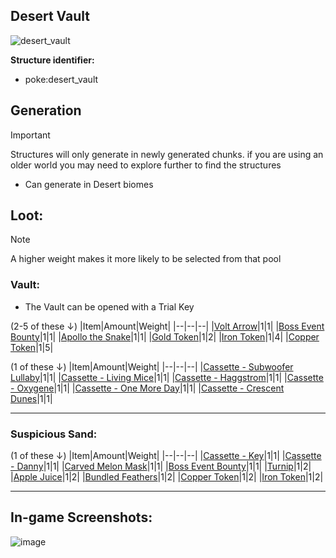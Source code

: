 ## Desert Vault
![desert_vault](https://github.com/ItsMePok/PFE/assets/136857747/e0b6c856-a0cf-4ee6-a0bd-e400a0c41980)

**Structure identifier:** 
* poke:desert_vault

## Generation
> [!IMPORTANT]
> Structures will only generate in newly generated chunks. if you are using an older world you may need to explore further to find the structures

* Can generate in Desert biomes

## Loot:
> [!NOTE]
> A higher weight makes it more likely to be selected from that pool

### **Vault:**
* The Vault can be opened with a Trial Key

(2-5 of these ↓)
|Item|Amount|Weight|
|--|--|--|
|[Volt Arrow](https://github.com/ItsMePok/PFE/wiki/Volt-Arrow)|1|1|
|[Boss Event Bounty](https://github.com/ItsMePok/PFE/wiki/Boss-Event-Bounty)|1|1|
|[Apollo the Snake](https://github.com/ItsMePok/PFE/wiki/Apollo-The-Snake)|1|1|
|[Gold Token](https://github.com/ItsMePok/PFE/wiki/Gold-Token)|1|2|
|[Iron Token](https://github.com/ItsMePok/PFE/wiki/Iron-Token)|1|4|
|[Copper Token](https://github.com/ItsMePok/PFE/wiki/Copper-Token)|1|5|

(1 of these ↓)
|Item|Amount|Weight|
|--|--|--|
|[Cassette - Subwoofer Lullaby](https://github.com/ItsMePok/PFE/wiki/Cassette-SubwooferLullaby)|1|1|
|[Cassette - Living Mice](https://github.com/ItsMePok/PFE/wiki/Cassette-LivingMice)|1|1|
|[Cassette - Haggstrom](https://github.com/ItsMePok/PFE/wiki/Cassette-Haggstrom)|1|1|
|[Cassette - Oxygene](https://github.com/ItsMePok/PFE/wiki/Cassette-Oxygene)|1|1|
|[Cassette - One More Day](https://github.com/ItsMePok/PFE/wiki/Cassette-OneMoreDay)|1|1|
|[Cassette - Crescent Dunes](https://github.com/ItsMePok/PFE/wiki/Cassette-CrescentDunes)|1|1|

***
### **Suspicious Sand:**

(1 of these ↓)
|Item|Amount|Weight|
|--|--|--|
|[Cassette - Key](https://github.com/ItsMePok/PFE/wiki/Cassette-Key)|1|1|
|[Cassette - Danny](https://github.com/ItsMePok/PFE/wiki/Cassette-Danny)|1|1|
|[Carved Melon Mask](https://github.com/ItsMePok/PFE/wiki/Carved-Melon-Mask)|1|1|
|[Boss Event Bounty](https://github.com/ItsMePok/PFE/wiki/Boss-Event-Bounty)|1|1|
|[Turnip](https://github.com/ItsMePok/PFE/wiki/Turnip)|1|2|
|[Apple Juice](https://github.com/ItsMePok/PFE/wiki/Apple-Juice)|1|2|
|[Bundled Feathers](https://github.com/ItsMePok/PFE/wiki/Bundled-Feathers)|1|2|
|[Copper Token](https://github.com/ItsMePok/PFE/wiki/Copper-Token)|1|2|
|[Iron Token](https://github.com/ItsMePok/PFE/wiki/Iron-Token)|1|2|

***

## In-game Screenshots:
![image](https://github.com/ItsMePok/PFE/assets/136857747/5f711b58-4f41-4afe-8d23-59f6ca24e5cc)
